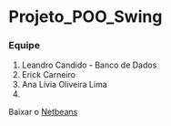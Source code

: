 # Projeto_POO_Swing

### Equipe
1. Leandro Candido - Banco de Dados
2. Erick Carneiro
3. Ana Lívia Oliveira Lima
4.

Baixar o [Netbeans](https://netbeans.apache.org/download/nb19/)

